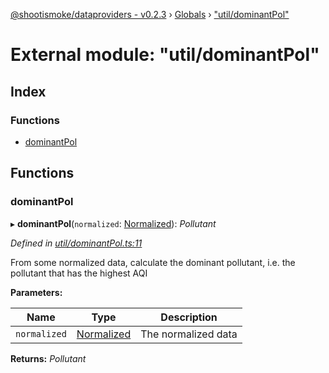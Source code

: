 [@shootismoke/dataproviders - v0.2.3](../README.md) › [Globals](../globals.md) › ["util/dominantPol"](_util_dominantpol_.md)

# External module: "util/dominantPol"

## Index

### Functions

* [dominantPol](_util_dominantpol_.md#dominantpol)

## Functions

###  dominantPol

▸ **dominantPol**(`normalized`: [Normalized](_types_.md#normalized)): *Pollutant*

*Defined in [util/dominantPol.ts:11](https://github.com/shootismoke/common/blob/5b392da/packages/dataproviders/src/util/dominantPol.ts#L11)*

From some normalized data, calculate the dominant pollutant, i.e. the
pollutant that has the highest AQI

**Parameters:**

Name | Type | Description |
------ | ------ | ------ |
`normalized` | [Normalized](_types_.md#normalized) | The normalized data  |

**Returns:** *Pollutant*
